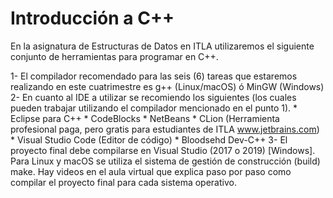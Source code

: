 # Introducción a C++

En la asignatura de Estructuras de Datos en ITLA utilizaremos el siguiente conjunto de herramientas para programar en C++.

1- El compilador recomendado para las seis (6) tareas que estaremos realizando en este cuatrimestre es g++ (Linux/macOS) ó MinGW (Windows)
2- En cuanto al IDE a utilizar se recomiendo los siguientes (los cuales pueden trabajar utilizando el compilador mencionado en el punto 1).
    * Eclipse para C++
    * CodeBlocks
    * NetBeans
    * CLion (Herramienta profesional paga, pero gratis para estudiantes de ITLA www.jetbrains.com)
    * Visual Studio Code (Editor de código)
    * Bloodsehd Dev-C++
3- El proyecto final debe compilarse en Visual Studio (2017 o 2019) [Windows]. Para Linux y macOS se utiliza el sistema de gestión de construcción (build) make. Hay videos en el aula virtual que explica paso por paso como compilar el proyecto final para cada sistema operativo.
